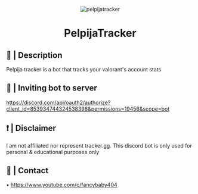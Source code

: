 <p align="center">
  <img src="https://user-images.githubusercontent.com/53817791/122109066-8855e180-ce4f-11eb-947e-10a73147585d.jpg" alt="pelpijatracker"/>
</p>
<div align="center">
  <h1>PelpijaTracker</h1>
  <p>
</div>

## 📝 | Description
Pelpija tracker is a bot that tracks your valorant's account stats <br />
## 📂 | Inviting bot to server
https://discord.com/api/oauth2/authorize?client_id=853934744324538398&permissions=19456&scope=bot
## ❗ | Disclaimer
I am not affiliated nor represent tracker.gg. 
This discord bot is only used for personal & educational purposes only
## 👥 | Contact
• https://www.youtube.com/c/fancybaby404
